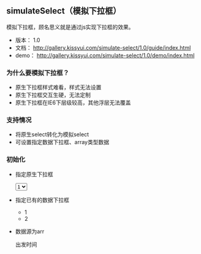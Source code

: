 ## simulateSelect（模拟下拉框）

模拟下拉框，顾名思义就是通过js实现下拉框的效果。

* 版本： 1.0
* 文档： http://gallery.kissyui.com/simulate-select/1.0/guide/index.html
* demo： http://gallery.kissyui.com/simulate-select/1.0/demo/index.html

### 为什么要模拟下拉框？
* 原生下拉框样式难看，样式无法设置
* 原生下拉框交互生硬，无法定制
* 原生下拉框在IE6下层级较高，其他浮层无法覆盖


### 支持情况
* 将原生select转化为模拟select
* 可设置指定数据下拉框、array类型数据

### 初始化
* 指定原生下拉框
    
    <select class="simulate-select" id="test3">
	    <option selected>1</option>
	    <option value='2'>2</option>
	    <option value='3'>3</option>
	    <option value='4'>4</option>
	  </select>
    <script>
      var S = KISSY;
      S.use('gallery/simulate-select/1.0/index, overlay', function (S, SimulateSelect, overlay) {
           var page = new SimulateSelect({
               selectNode: '#test3',
               isShowSelectValue: false
           });
      });
    </script>


* 指定已有的数据下拉框
     <div class="simulate-select" id="test2"></div>
     <div id="J_test4" class="simulate-list">
         <ul>
	     <li class="item J_option" data-value='1'>1</li>
	     <li class="item J_option" data-value='2'>2</li>
         </ul>
     </div>
     <script>
     var S = KISSY;
     S.use('gallery/simulate-select/1.0/index, overlay', function (S, SimulateSelect, overlay) {
        var page = new SimulateSelect({
             selectNode: '#test2',
             options: '#J_test4',
             isShowSelectBox: false,
             multi: true,
             isShowSelectValue: false,
             value: '2'
         });
     });
     </script>
    
* 数据源为arr
    <div class="simulate-select" id="test1" >
	   <span class="J_simulate_value">出发时间</span><em></em>
    </div>
    <script>
    var S = KISSY;
    S.use('gallery/simulate-select/1.0/index, overlay', function (S, SimulateSelect, overlay) {
    var page = new SimulateSelect({
             selectNode: '#test1',
             options: [{text: '1', value: '1', disabled: true}, {text: '2', value: '2', disabled: false}],
             isShowSelectValue: false,
             name: 'test',
             multi: false,
             isShowSelectBox: false
         });


